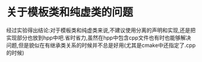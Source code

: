 # 关于模板类和纯虚类的问题

经过实验得出结论:对于模板类和纯虚类来说,不建议使用分离的声明和实现,还是把实现部分也放到hpp中吧.省时省力,虽然在hpp中包含cpp文件也有时也能够解决问题,但是貌似在有继承类关系的时候并不总是好用(尤其是cmake中还指定了.cpp的时候)